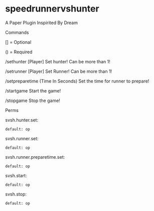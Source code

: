 # speedrunnervshunter
A Paper Plugin Inspirited By Dream


Commands

[] = Optional

() = Required

/sethunter [Player] Set hunter! Can be more than 1!

/setrunner [Player] Set Runner! Can be more than 1!

/setpreparetime (Time In Seconds) Set the time for runner to prepare!

/startgame Start the game!

/stopgame Stop the game!

Perms

  svsh.hunter.set:
  
    default: op
    
  svsh.runner.set:
  
    default: op
    
  svsh.runner.preparetime.set:
  
    default: op
    
  svsh.start:
  
    default: op
    
  svsh.stop:
  
    default: op

